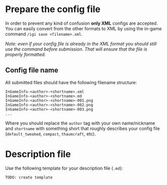 # Prepare the config file
In order to prevent any kind of confusion **only XML** configs are accepted. You can easily convert from the other formats to XML by using the in-game command `/igi save <filename>.xml`.

*Note: even if your config file is already in the XML format you should still use the command before submission. That will ensure that the file is properly formatted.*

## Config file name
All submitted files should have the following filename structure:

```
InGameInfo-<author>-<shortname>.xml
InGameInfo-<author>-<shortname>.md
InGameInfo-<author>-<shortname>-001.png
InGameInfo-<author>-<shortname>-002.png
InGameInfo-<author>-<shortname>-003.png
...
```

Where you should replace the `author` tag with your own name/nickname and `shortname` with something short that roughly describes your config file (`default_tweaked`, `compact`, `thaumcraft`, etc).

# Description file
Use the following template for your description file (`.md`):
```
TODO: create template
```
